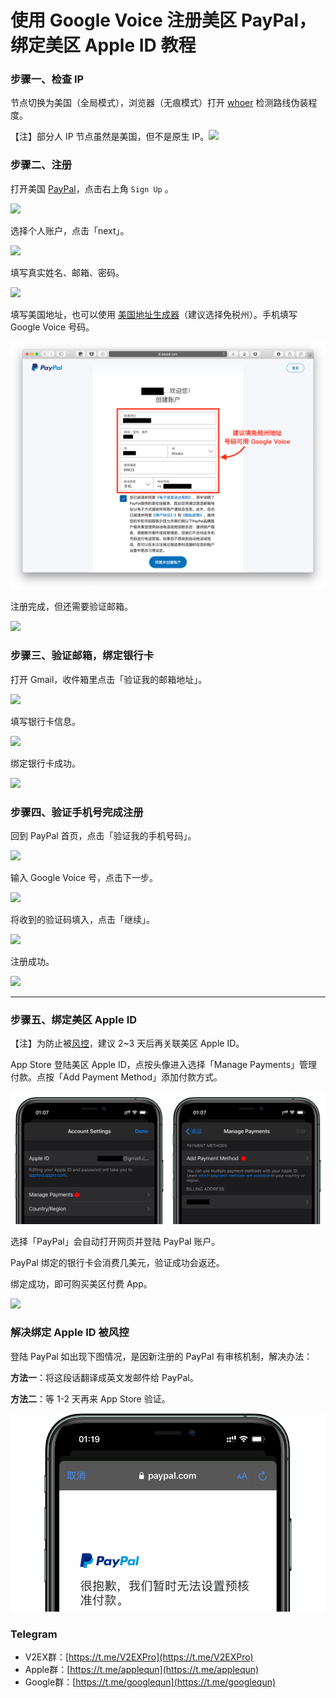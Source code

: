 # 使用 Google Voice 注册美区 PayPal，绑定美区 Apple ID 教程

### 步骤一、检查 IP

节点切换为美国（全局模式），浏览器（无痕模式）打开 [whoer](https://whoer.net) 检测路线伪装程度。

【注】部分人 IP 节点虽然是美国，但不是原生 IP。![](pic/002.jpg)

### 步骤二、注册

打开美国 [PayPal](https://www.paypal.com/us/webapps/mpp/home)，点击右上角 `Sign Up` 。

![](pic/003.png)

选择个人账户，点击「next」。

![](pic/004.png)

填写真实姓名、邮箱、密码。

![](pic/005.png)

填写美国地址，也可以使用 [美国地址生成器](https://www.fakeaddressgenerator.com/Random_Address/US_California)（建议选择免税州）。手机填写 Google Voice 号码。

![](pic/006地址.png)

注册完成，但还需要验证邮箱。

![](pic/007.png)

### 步骤三、验证邮箱，绑定银行卡

打开 Gmail，收件箱里点击「验证我的邮箱地址」。

![](pic/008.png)

填写银行卡信息。

![](pic/009.png)

绑定银行卡成功。

![](pic/0010.png)

### 步骤四、验证手机号完成注册

回到 PayPal 首页，点击「验证我的手机号码」。

![](pic/0011.png)

输入 Google Voice 号，点击下一步。

![](pic/0012.png)

将收到的验证码填入，点击「继续」。

![](pic/0013.png)

注册成功。

![](pic/0014.png)

---

### 步骤五、绑定美区 Apple ID

【注】为防止被[风控](#解决绑定-apple-id-被风控)，建议 2~3 天后再关联美区 Apple ID。

App Store 登陆美区 Apple ID，点按头像进入选择「Manage Payments」管理付款。点按「Add Payment Method」添加付款方式。

![](pic/0015.png)

选择「PayPal」会自动打开网页并登陆 PayPal 账户。

PayPal 绑定的银行卡会消费几美元，验证成功会返还。

绑定成功，即可购买美区付费 App。

![](pic/0016.png)

### 解决绑定 Apple ID 被风控
登陆 PayPal 如出现下图情况，是因新注册的 PayPal 有审核机制，解决办法：

**方法一**：将这段话翻译成英文发邮件给 PayPal。

**方法二**：等 1-2 天再来 App Store 验证。

![](pic/0017风控.png)

### Telegram
* V2EX群：[https://t.me/V2EXPro](https://t.me/V2EXPro)
* Apple群：[https://t.me/applequn](https://t.me/applequn)
* Google群：[https://t.me/googlequn](https://t.me/googlequn)
